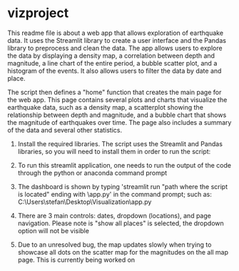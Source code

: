 # vizproject
This readme file is about a web app that allows exploration of earthquake data. It uses the Streamlit library to create a user interface and the Pandas library to preprocess and clean the data. The app allows users to explore the data by displaying a density map, a correlation between depth and magnitude, a line chart of the entire period, a bubble scatter plot, and a histogram of the events. It also allows users to filter the data by date and place.

The script then defines a "home" function that creates the main page for the web app. This page contains several plots and charts that visualize the earthquake data, such as a density map, a scatterplot showing the relationship between depth and magnitude, and a bubble chart that shows the magnitude of earthquakes over time. The page also includes a summary of the data and several other statistics.

1) Install the required libraries. The script uses the Streamlit and Pandas libraries, so you will need to install them  in order to run the script:

2) To run this streamlit application, one needs to run the output of the code through the python or anaconda command prompt

3) The dashboard is shown by typing 'streamlit run "path where the script is located" ending with \app.py' in the command prompt;
such as: C:\Users\stefan\Desktop\Visualization\app.py

4) There are 3 main controls: dates, dropdown (locations), and page navigation. Please note is "show all places" is selected, the dropdown option will not be visible

5) Due to an unresolved bug, the map updates slowly when trying to showcase all dots on the scatter map for the magnitudes on the all map page. This is currently being worked on

